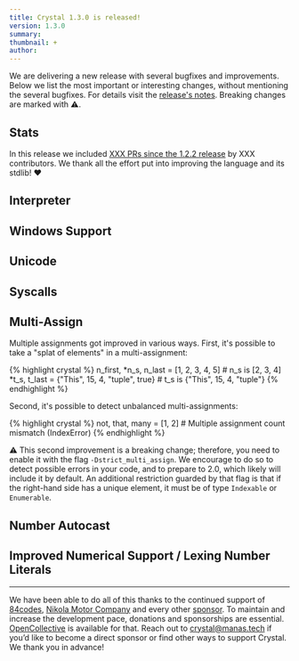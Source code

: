 ```yaml
---
title: Crystal 1.3.0 is released!
version: 1.3.0
summary:
thumbnail: +
author:
---
```


We are delivering a new release with several bugfixes and improvements. Below we list the most important or interesting changes, without mentioning the several bugfixes. For details visit the [release's notes](https://github.com/crystal-lang/crystal/releases/tag/1.3.0). Breaking changes are marked with ⚠️.

## Stats

In this release we included [XXX PRs since the 1.2.2 release](https://github.com/crystal-lang/crystal/pulls?q=is%3Apr+milestone%3A1.3.0) by XXX contributors. We thank all the effort put into improving the language and its stdlib! ❤️

## Interpreter

## Windows Support

## Unicode

## Syscalls

## Multi-Assign

Multiple assignments got improved in various ways. First, it's possible to take a "splat of elements" in a multi-assignment:

<div class="code_section">{% highlight crystal %}
n_first, *n_s, n_last = [1, 2, 3, 4, 5]       # n_s is [2, 3, 4]
*t_s, t_last = {"This", 15, 4, "tuple", true} # t_s is {"This", 15, 4, "tuple"}
{% endhighlight %}</div>

Second, it's possible to detect unbalanced multi-assignments:

<div class="code_section">{% highlight crystal %}
not, that, many = [1, 2]    # Multiple assignment count mismatch (IndexError)
{% endhighlight %}</div>

⚠️ This second improvement is a breaking change; therefore, you need to enable it with the flag `-Dstrict_multi_assign`. We encourage to do so to detect possible errors in your code, and to prepare to 2.0, which likely will include it by default. An additional restriction guarded by that flag is that if the right-hand side has a unique element, it must be of type `Indexable` or `Enumerable`.

## Number Autocast

## Improved Numerical Support / Lexing Number Literals

---
We have been able to do all of this thanks to the continued support of [84codes](https://www.84codes.com/), [Nikola Motor Company](https://nikolamotor.com/) and every other [sponsor](/sponsors). To maintain and increase the development pace, donations and sponsorships are essential. [OpenCollective](https://opencollective.com/crystal-lang) is available for that. Reach out to [crystal@manas.tech](mailto:crystal@manas.tech) if you’d like to become a direct sponsor or find other ways to support Crystal. We thank you in advance!
